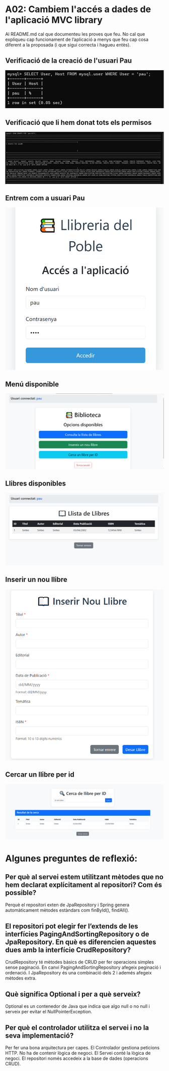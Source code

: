 # A02: Cambiem l'accés a dades de l'aplicació MVC library 

Al README.md cal que documenteu les proves que feu. No cal que expliqueu cap funcionament de l’aplicació a menys que feu cap cosa diferent a la proposada (i que sigui correcta i hagueu entès).

## Verificació de la creació de l'usuari Pau
![](image-5.png)

## Verificació que li hem donat tots els permisos
![](image-6.png)

## Entrem com a usuari Pau
![](image.png)

## Menú disponible
![](image-1.png)

## Llibres disponibles
![](image-2.png)

## Inserir un nou llibre
![](image-3.png)

## Cercar un llibre per id
![](image-4.png)

# Algunes preguntes de reflexió:

## Per què al servei estem utilitzant mètodes que no hem declarat explícitament al repositori? Com és possible?

Perquè el repositori exten de JpaRepository i Spring genera automàticament mètodes estàndars com finById(), findAll().

## El repositori pot elegir fer l’extends de les interfícies PagingAndSortingRepository o de JpaRepository. En què es diferencien aquestes dues amb la interfície CrudRepository?

CrudRepository té mètodes bàsics de CRUD per fer operacions simples sense paginació. En canvi PagingAndSortingRepository afegeix peginació i ordenació. I JpaRepository és una combinació dels 2 i ademés afegeix mètodes extra.

## Què significa Optional<Classe> i per a què serveix?

Optional es un contenedor de Java que indica que algo null o no null i serveix per evitar el NullPointerException.

## Per què el controlador utilitza el servei i no la seva implementació? 
Per fer una bona arquitectura per capes. El Controlador gestiona peticions HTTP. No ha de contenir lògica de negoci. El Servei conté la lògica de negoci. El repositori només accedeix a la base de dades (operacions CRUD).
